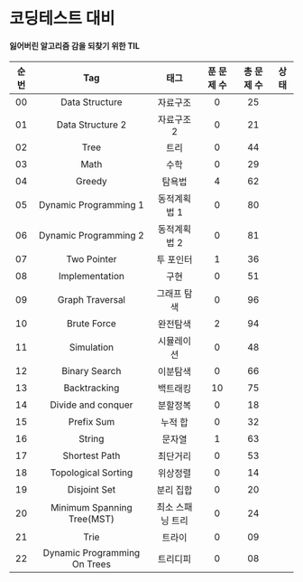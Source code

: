 # 코딩테스트 대비 
#### 잃어버린 알고리즘 감을 되찾기 위한 TIL

| 순번 | Tag                          | 태그                | 푼 문제 수 | 총 문제 수 |  상태             |
| :--: | :--------------------------: | :-----------------: | :---------:  | :------: |:---------------:|
| 00 | Data Structure | 자료구조 | 0 | 25 |  |
| 01 | Data Structure 2 | 자료구조 2 | 0 | 21 |  |
| 02 | Tree | 트리 | 0 | 44 |  |
| 03 | Math | 수학 | 0 | 29 |  |
| 04 | Greedy | 탐욕법 | 4 | 62 |  |
| 05 | Dynamic Programming 1 | 동적계획법 1 | 0 | 80 |  |
| 06 | Dynamic Programming 2 | 동적계획법 2 | 0 | 81 |  |
| 07 | Two Pointer | 투 포인터 | 1 | 36 |  |
| 08 | Implementation | 구현 | 0 | 51 |  |
| 09 | Graph Traversal | 그래프 탐색 | 0 | 96 |  |
| 10 | Brute Force | 완전탐색 | 2 | 94 |  |
| 11 | Simulation | 시뮬레이션 | 0 | 48 |  |
| 12 | Binary Search | 이분탐색 | 0 | 66 |  |
| 13 | Backtracking | 백트래킹 | 10 | 75 |  |
| 14 | Divide and conquer | 분할정복 | 0 | 18 |  |
| 15 | Prefix Sum | 누적 합 | 0 | 32 |  |
| 16 | String | 문자열 |  1  | 63 |  |
| 17 | Shortest Path | 최단거리 | 0 | 53 |  |
| 18 | Topological Sorting | 위상정렬 | 0 | 14 |  |
| 19 | Disjoint Set | 분리 집합 | 0 | 20 |  |
| 20 | Minimum Spanning Tree(MST) | 최소 스패닝 트리 | 0 | 24 |  |
| 21 | Trie | 트라이 | 0 | 09 |  |
| 22 | Dynamic Programming On Trees | 트리디피 | 0 | 08 |  |
